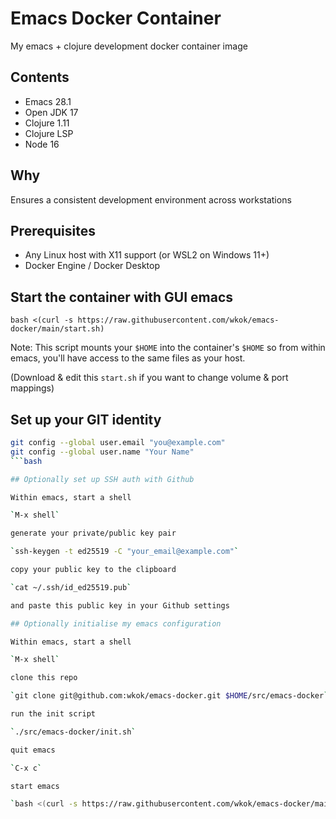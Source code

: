 # Emacs Docker Container

My emacs + clojure development docker container image

## Contents

- Emacs 28.1
- Open JDK 17
- Clojure 1.11
- Clojure LSP
- Node 16

## Why

Ensures a consistent development environment across workstations

## Prerequisites

- Any Linux host with X11 support (or WSL2 on Windows 11+)
- Docker Engine / Docker Desktop

## Start the container with GUI emacs

`bash <(curl -s https://raw.githubusercontent.com/wkok/emacs-docker/main/start.sh)`

Note: This script mounts your `$HOME` into the container's `$HOME` so from within emacs, you'll have access to the same files as your host.

(Download & edit this `start.sh` if you want to change volume & port mappings)

## Set up your GIT identity

```bash
git config --global user.email "you@example.com"
git config --global user.name "Your Name"
```bash

## Optionally set up SSH auth with Github

Within emacs, start a shell

`M-x shell`

generate your private/public key pair

`ssh-keygen -t ed25519 -C "your_email@example.com"`

copy your public key to the clipboard

`cat ~/.ssh/id_ed25519.pub`

and paste this public key in your Github settings

## Optionally initialise my emacs configuration

Within emacs, start a shell

`M-x shell`

clone this repo

`git clone git@github.com:wkok/emacs-docker.git $HOME/src/emacs-docker`

run the init script

`./src/emacs-docker/init.sh`

quit emacs

`C-x c`

start emacs

`bash <(curl -s https://raw.githubusercontent.com/wkok/emacs-docker/main/start.sh)`
